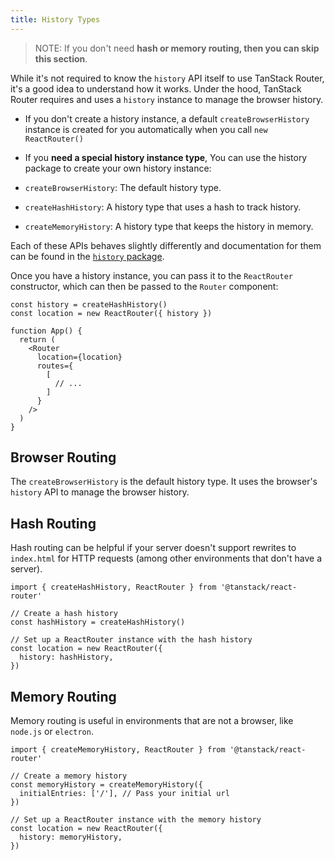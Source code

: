 ```yaml
---
title: History Types
---
```


> NOTE: If you don't need **hash or memory routing, then you can skip this section**.

While it's not required to know the `history` API itself to use TanStack Router, it's a good idea to understand how it works. Under the hood, TanStack Router requires and uses a `history` instance to manage the browser history.

- If you don't create a history instance, a default `createBrowserHistory` instance is created for you automatically when you call `new ReactRouter()`
- If you **need a special history instance type**, You can use the history package to create your own history instance:

- `createBrowserHistory`: The default history type.
- `createHashHistory`: A history type that uses a hash to track history.
- `createMemoryHistory`: A history type that keeps the history in memory.

Each of these APIs behaves slightly differently and documentation for them can be found in the [`history` package](https://github.com/remix-run/history).

Once you have a history instance, you can pass it to the `ReactRouter` constructor, which can then be passed to the `Router` component:

```tsx
const history = createHashHistory()
const location = new ReactRouter({ history })

function App() {
  return (
    <Router
      location={location}
      routes={
        [
          // ...
        ]
      }
    />
  )
}
```

## Browser Routing

The `createBrowserHistory` is the default history type. It uses the browser's `history` API to manage the browser history.

## Hash Routing

Hash routing can be helpful if your server doesn't support rewrites to `index.html` for HTTP requests (among other environments that don't have a server).

```tsx
import { createHashHistory, ReactRouter } from '@tanstack/react-router'

// Create a hash history
const hashHistory = createHashHistory()

// Set up a ReactRouter instance with the hash history
const location = new ReactRouter({
  history: hashHistory,
})
```

## Memory Routing

Memory routing is useful in environments that are not a browser, like `node.js` or `electron`.

```tsx
import { createMemoryHistory, ReactRouter } from '@tanstack/react-router'

// Create a memory history
const memoryHistory = createMemoryHistory({
  initialEntries: ['/'], // Pass your initial url
})

// Set up a ReactRouter instance with the memory history
const location = new ReactRouter({
  history: memoryHistory,
})
```
